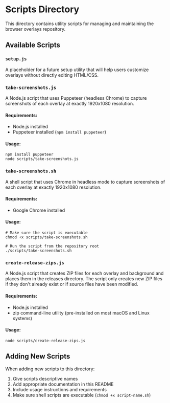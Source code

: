 # Scripts Directory

This directory contains utility scripts for managing and maintaining the browser overlays repository.

## Available Scripts

### `setup.js`
A placeholder for a future setup utility that will help users customize overlays without directly editing HTML/CSS.

### `take-screenshots.js`
A Node.js script that uses Puppeteer (headless Chrome) to capture screenshots of each overlay at exactly 1920x1080 resolution.

#### Requirements:
- Node.js installed
- Puppeteer installed (`npm install puppeteer`)

#### Usage:
```
npm install puppeteer
node scripts/take-screenshots.js
```

### `take-screenshots.sh`
A shell script that uses Chrome in headless mode to capture screenshots of each overlay at exactly 1920x1080 resolution.

#### Requirements:
- Google Chrome installed

#### Usage:
```
# Make sure the script is executable
chmod +x scripts/take-screenshots.sh

# Run the script from the repository root
./scripts/take-screenshots.sh
```

### `create-release-zips.js`
A Node.js script that creates ZIP files for each overlay and background and places them in the releases directory. The script only creates new ZIP files if they don't already exist or if source files have been modified.

#### Requirements:
- Node.js installed
- zip command-line utility (pre-installed on most macOS and Linux systems)

#### Usage:
```
node scripts/create-release-zips.js
```

## Adding New Scripts

When adding new scripts to this directory:

1. Give scripts descriptive names
2. Add appropriate documentation in this README
3. Include usage instructions and requirements
4. Make sure shell scripts are executable (`chmod +x script-name.sh`)